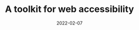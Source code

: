 ---
title: "A toolkit for web accessibility"
authors:
    - "Hidde de Vries"
categories: 
    - "accessibility"
link: "https://talks.hiddedevries.nl/jgkk7W"
date: "2022-02-07"
---